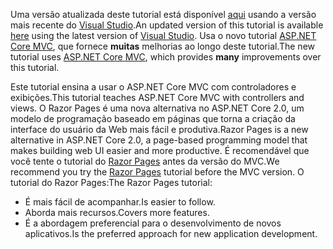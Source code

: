 <span data-ttu-id="144ef-101">Uma versão atualizada deste tutorial está disponível [aqui](https://docs.microsoft.com/aspnet/core/tutorials/first-mvc-app/start-mvc) usando a versão mais recente do [Visual Studio](https://visualstudio.microsoft.com/).</span><span class="sxs-lookup"><span data-stu-id="144ef-101">An updated version of this tutorial is available [here](https://docs.microsoft.com/aspnet/core/tutorials/first-mvc-app/start-mvc) using the latest version of [Visual Studio](https://visualstudio.microsoft.com/).</span></span> <span data-ttu-id="144ef-102">Usa o novo tutorial [ASP.NET Core MVC](https://docs.microsoft.com/aspnet/core/mvc/), que fornece **muitas** melhorias ao longo deste tutorial.</span><span class="sxs-lookup"><span data-stu-id="144ef-102">The new tutorial uses [ASP.NET Core MVC](https://docs.microsoft.com/aspnet/core/mvc/), which provides **many** improvements over this tutorial.</span></span>

<span data-ttu-id="144ef-103">Este tutorial ensina a usar o ASP.NET Core MVC com controladores e exibições.</span><span class="sxs-lookup"><span data-stu-id="144ef-103">This tutorial teaches ASP.NET Core MVC with controllers and views.</span></span> <span data-ttu-id="144ef-104">O Razor Pages é uma nova alternativa no ASP.NET Core 2.0, um modelo de programação baseado em páginas que torna a criação da interface do usuário da Web mais fácil e produtiva.</span><span class="sxs-lookup"><span data-stu-id="144ef-104">Razor Pages is a new alternative in ASP.NET Core 2.0, a page-based programming model that makes building web UI easier and more productive.</span></span> <span data-ttu-id="144ef-105">É recomendável que você tente o tutorial do [Razor Pages](https://docs.microsoft.com/aspnet/core/mvc/razor-pages) antes da versão do MVC.</span><span class="sxs-lookup"><span data-stu-id="144ef-105">We recommend you try the [Razor Pages](https://docs.microsoft.com/aspnet/core/mvc/razor-pages) tutorial before the MVC version.</span></span> <span data-ttu-id="144ef-106">O tutorial do Razor Pages:</span><span class="sxs-lookup"><span data-stu-id="144ef-106">The Razor Pages tutorial:</span></span>

* <span data-ttu-id="144ef-107">É mais fácil de acompanhar.</span><span class="sxs-lookup"><span data-stu-id="144ef-107">Is easier to follow.</span></span>
* <span data-ttu-id="144ef-108">Aborda mais recursos.</span><span class="sxs-lookup"><span data-stu-id="144ef-108">Covers more features.</span></span>
* <span data-ttu-id="144ef-109">É a abordagem preferencial para o desenvolvimento de novos aplicativos.</span><span class="sxs-lookup"><span data-stu-id="144ef-109">Is the preferred approach for new application development.</span></span>

